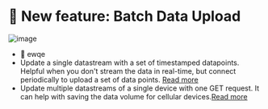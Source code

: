 # 🎉 New feature: Batch Data Upload
![image](https://user-images.githubusercontent.com/24506752/158239304-077902f6-5b06-4c75-b61a-c5e0456ec36b.png)
- :tada: ewqe
- Update a single datastream with a set of timestamped datapoints. Helpful when you don't stream the data in real-time, but connect periodically to upload a set of data points. [Read more](https://docs.blynk.io/en/blynk.cloud/upload-set-of-data-with-timestamps-api)
- Update multiple datastreams of a single device with one GET request. It can help with saving the data volume for cellular devices.[Read more](https://docs.blynk.io/en/blynk.cloud/update-multiple-datastreams-api)
